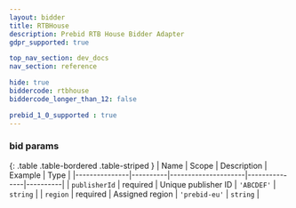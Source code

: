 ```yaml
---
layout: bidder
title: RTBHouse
description: Prebid RTB House Bidder Adapter
gdpr_supported: true

top_nav_section: dev_docs
nav_section: reference

hide: true
biddercode: rtbhouse
biddercode_longer_than_12: false

prebid_1_0_supported : true
---
```



### bid params

{: .table .table-bordered .table-striped }
| Name          | Scope    | Description         | Example       | Type     |
|---------------|----------|---------------------|---------------|----------|
| `publisherId` | required | Unique publisher ID | `'ABCDEF'`    | `string` |
| `region`      | required | Assigned region     | `'prebid-eu'` | `string` |
